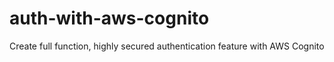 # auth-with-aws-cognito
Create full function, highly secured authentication feature with AWS Cognito
